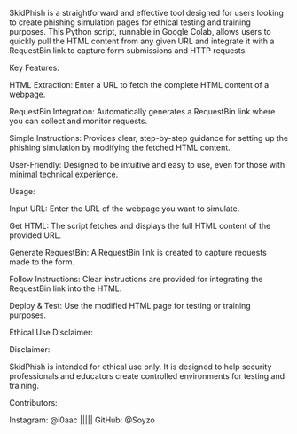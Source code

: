 SkidPhish is a straightforward and effective tool designed for users looking to create phishing simulation pages for ethical testing and training purposes. 
This Python script, runnable in Google Colab, allows users to quickly pull the HTML content from any given URL and integrate it with a RequestBin link to capture form submissions and HTTP requests.

Key Features:

HTML Extraction: Enter a URL to fetch the complete HTML content of a webpage.

RequestBin Integration: Automatically generates a RequestBin link where you can collect and monitor requests.

Simple Instructions: Provides clear, step-by-step guidance for setting up the phishing simulation by modifying the fetched HTML content.

User-Friendly: Designed to be intuitive and easy to use, even for those with minimal technical experience.


Usage:

Input URL: Enter the URL of the webpage you want to simulate.

Get HTML: The script fetches and displays the full HTML content of the provided URL.

Generate RequestBin: A RequestBin link is created to capture requests made to the form.

Follow Instructions: Clear instructions are provided for integrating the RequestBin link into the HTML.

Deploy & Test: Use the modified HTML page for testing or training purposes.

Ethical Use Disclaimer:


Disclaimer:

SkidPhish is intended for ethical use only. 
It is designed to help security professionals and educators create controlled environments for testing and training. 


Contributors:

Instagram: @i0aac |||||   GitHub: @Soyzo
